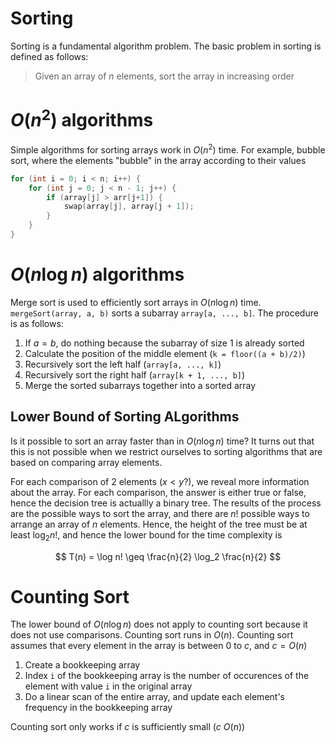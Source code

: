 # Sorting

Sorting is a fundamental algorithm problem. The basic problem in sorting is defined as follows:

> Given an array of $n$ elements, sort the array in increasing order

# $O(n^2)$ algorithms

Simple algorithms for sorting arrays work in $O(n^2)$ time. For example, bubble sort, where the elements "bubble" in the array according to their values

```cpp
for (int i = 0; i < n; i++) {
    for (int j = 0; j < n - 1; j++) {
        if (array[j] > arr[j+1]) {
            swap(array[j], array[j + 1]);
        }
    }
}
```

# $O(n \log n)$ algorithms

Merge sort is used to efficiently sort arrays in $O(n \log n)$ time. `mergeSort(array, a, b)` sorts a subarray `array[a, ..., b]`. The procedure is as follows:

1. If $a = b$, do nothing because the subarray of size 1 is already sorted
2. Calculate the position of the middle element (`k = floor((a + b)/2)`)
3. Recursively sort the left half (`array[a, ..., k]`)
4. Recursively sort the right half (`array[k + 1, ..., b]`)
5. Merge the sorted subarrays together into a sorted array

## Lower Bound of Sorting ALgorithms

Is it possible to sort an array faster than in $O(n \log n)$ time? It turns out that this is not possible when we restrict ourselves to sorting algorithms that are based on comparing array elements.

For each comparison of 2 elements ($x < y?$), we reveal more information about the array. For each comparison, the answer is either true or false, hence the decision tree is actuallly a binary tree. The results of the process are the possible ways to sort the array, and there are $n!$ possible ways to arrange an array of $n$ elements. Hence, the height of the tree must be at least $\log_2 n!$, and hence the lower bound for the time complexity is

$$
T(n) = \log n! \geq \frac{n}{2} \log_2 \frac{n}{2}
$$

# Counting Sort

The lower bound of $O(n \log n)$ does not apply to counting sort because it does not use comparisons. Counting sort runs in $O(n)$. Counting sort assumes that every element in the array is between $0$ to $c$, and $c = O(n)$

1. Create a bookkeeping array
2. Index `i` of the bookkeeping array is the number of occurences of the element with value `i` in the original array
3. Do a linear scan of the entire array, and update each element's frequency in the bookkeeping array

Counting sort only works if $c$ is sufficiently small ($c ~ O(n)$)






